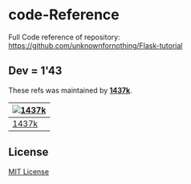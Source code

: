 # code-Reference

Full Code reference of repository:
https://github.com/unknownfornothing/Flask-tutorial


## Dev = 1'43
These refs was maintained by [**1437k**](https://github.com/iamvk1437k).

[![1437k](https://github.com/iamvk1437k.png?size=100)](https://github.com/iamvk1437k) |
--- |
[1437k](https://github.com/iamvk1437k) |

## License

[MIT License](./LICENSE)
